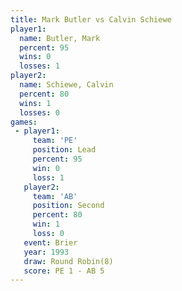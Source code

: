```yaml
---
title: Mark Butler vs Calvin Schiewe
player1:               
  name: Butler, Mark   
  percent: 95          
  wins: 0              
  losses: 1            
player2:               
  name: Schiewe, Calvin
  percent: 80          
  wins: 1              
  losses: 0            
games:
 - player1:        
     team: 'PE'    
     position: Lead
     percent: 95   
     win: 0        
     loss: 1       
   player2:          
     team: 'AB'      
     position: Second
     percent: 80     
     win: 1          
     loss: 0         
   event: Brier        
   year: 1993          
   draw: Round Robin(8)
   score: PE 1 - AB 5  
---
```

